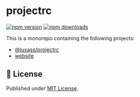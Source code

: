 # projectrc

[![npm version][npm-version-src]][npm-version-href]
[![npm downloads][npm-downloads-src]][npm-downloads-href]

This is a monorepo containing the following projects:

- [@luxass/projectrc](./packages/projectrc)
- [website](./www)

## 📄 License

Published under [MIT License](./LICENSE).

<!-- Badges -->

[npm-version-src]: https://img.shields.io/npm/v/@luxass/projectrc?style=flat&colorA=18181B&colorB=4169E1
[npm-version-href]: https://npmjs.com/package/@luxass/projectrc
[npm-downloads-src]: https://img.shields.io/npm/dm/@luxass/projectrc?style=flat&colorA=18181B&colorB=4169E1
[npm-downloads-href]: https://npmjs.com/package/@luxass/projectrc
